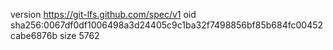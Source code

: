 version https://git-lfs.github.com/spec/v1
oid sha256:0067df0df1006498a3d24405c9c1ba32f7498856bf85b684fc00452cabe6876b
size 5762
